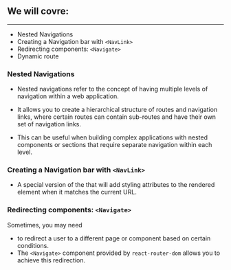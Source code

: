 ## We will covre:
---
- Nested Navigations
- Creating a Navigation bar with `<NavLink>`
- Redirecting components: `<Navigate>`
- Dynamic route


### Nested Navigations

- Nested navigations refer to the concept of having multiple levels of navigation within a web application.
- It allows you to create a hierarchical structure of routes and navigation links, where certain routes can contain sub-routes and have their own set of navigation links.

- This can be useful when building complex applications with nested components or sections that require separate navigation within each level.


### Creating a Navigation bar with `<NavLink>`

- A special version of the <Link> that will add styling attributes to the rendered element when it matches the current URL.


### Redirecting components: `<Navigate>`

Sometimes, you may need

-  to redirect a user to a different page or component based on certain conditions.
-  The `<Navigate>` component provided by `react-router-dom` allows you to achieve this redirection.